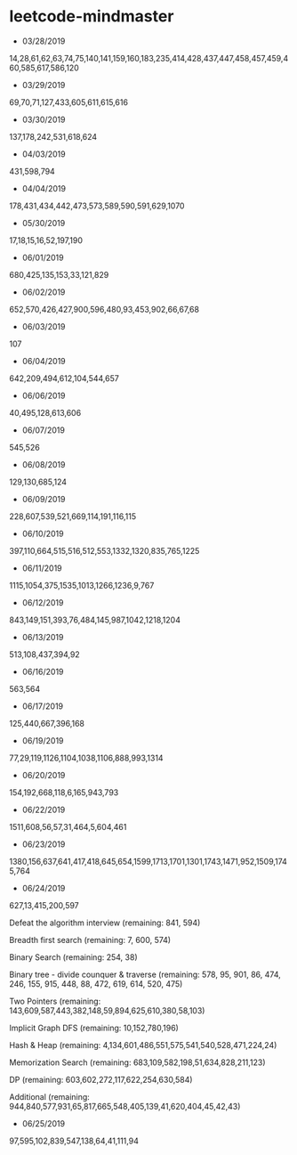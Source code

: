 # leetcode-mindmaster

* 03/28/2019

14,28,61,62,63,74,75,140,141,159,160,183,235,414,428,437,447,458,457,459,460,585,617,586,120

* 03/29/2019

69,70,71,127,433,605,611,615,616

* 03/30/2019

137,178,242,531,618,624

* 04/03/2019

431,598,794

* 04/04/2019

178,431,434,442,473,573,589,590,591,629,1070

* 05/30/2019

17,18,15,16,52,197,190

* 06/01/2019

680,425,135,153,33,121,829

* 06/02/2019

652,570,426,427,900,596,480,93,453,902,66,67,68

* 06/03/2019

107

* 06/04/2019

642,209,494,612,104,544,657

* 06/06/2019

40,495,128,613,606

* 06/07/2019

545,526

* 06/08/2019

129,130,685,124

* 06/09/2019

228,607,539,521,669,114,191,116,115

* 06/10/2019

397,110,664,515,516,512,553,1332,1320,835,765,1225

* 06/11/2019

1115,1054,375,1535,1013,1266,1236,9,767

* 06/12/2019

843,149,151,393,76,484,145,987,1042,1218,1204

* 06/13/2019

513,108,437,394,92

* 06/16/2019

563,564

* 06/17/2019

125,440,667,396,168

* 06/19/2019

77,29,119,1126,1104,1038,1106,888,993,1314

* 06/20/2019

154,192,668,118,6,165,943,793

* 06/22/2019

1511,608,56,57,31,464,5,604,461

* 06/23/2019

1380,156,637,641,417,418,645,654,1599,1713,1701,1301,1743,1471,952,1509,1745,764

*  06/24/2019

627,13,415,200,597

Defeat the algorithm interview (remaining: 841, 594)

Breadth first search (remaining: 7, 600, 574)

Binary Search (remaining: 254, 38)

Binary tree - divide counquer & traverse (remaining: 578, 95, 901, 86, 474, 246, 155, 915, 448, 88, 472, 619, 614, 520, 475)

Two Pointers (remaining: 143,609,587,443,382,148,59,894,625,610,380,58,103)

Implicit Graph DFS (remaining: 10,152,780,196)

Hash & Heap (remaining: 4,134,601,486,551,575,541,540,528,471,224,24)

Memorization Search (remaining: 683,109,582,198,51,634,828,211,123)

DP (remaining: 603,602,272,117,622,254,630,584)

Additional (remaining: 944,840,577,931,65,817,665,548,405,139,41,620,404,45,42,43)

* 06/25/2019

97,595,102,839,547,138,64,41,111,94